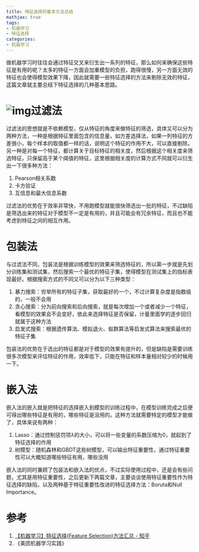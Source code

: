 ```yaml
---
title: 特征选择的基本方法总结
mathjax: true
tags:
- 机器学习
- 特征选择
categories:
- 机器学习
---
```




做机器学习时往往会通过特征交叉来衍生出一系列的特征，那么如何来确保这些特征是有用的呢？太多的特征一方面会加重模型的负担，跑得很慢，另一方面无效的特征也会使得模型效果下降，因此就需要一些特征选择的方法来剔除无效的特征，这篇文章就主要总结下特征选择的几种基本思路。
<a name="LZb8F"></a>

# ![img](https://pic4.zhimg.com/80/v2-05756baf02bd7a023f7b27842594bc2b_1440w.jpg)过滤法

过滤法的思想就是不依赖模型，仅从特征的角度来做特征的筛选，具体又可以分为两种方法，一种是根据特征里面包含的信息量，如方差选择法，如果一列特征的方差很小，每个样本的取值都一样的话，说明这个特征的作用不大，可以直接剔除。另一种是对每一个特征，都计算关于目标特征的相关度，然后根据这个相关度来筛选特征，只保留高于某个阈值的特征，这里根据相关度的计算方式不同就可以衍生出一下很多种方法：

1. Pearson相关系数
1. 卡方验证
1. 互信息和最大信息系数

过滤法的优势在于效率非常快，不用跑模型就能很快筛选出一批的特征，不过缺陷是筛选出来的特征对于模型不一定是有用的，并且可能会有冗余特征，而且也不能考虑到特征之间的相互作用。
<a name="Fnzju"></a>



# 包装法

与过滤法不同，包装法是根据训练模型的效果来筛选特征的，所以第一步就是先划分训练集和测试集，然后搜索一个最优的特征子集，使得模型在测试集上的指标表现最好。根据搜索方式的不同又可以分为以下三种类型：

1. 暴力搜索：穷举所有的特征子集，获取最好的一个，不过计算复杂度是指数级的，一般不会用
1. 贪心搜索：分为前向搜索和后向搜索，就是每次增加一个或者减少一个特征，看模型的效果会不会变好，依此来选择特征是否保留，计量里面学的逐步回归就属于这种方法
1. 启发式搜索：根据遗传算法、模拟退火、蚁群算法等启发式算法来搜索最优的特征子集

包装法的优势在于选出的特征都是对于模型的效果有提升的，但是缺陷是需要训练很多次模型来评估特征的作用，效率低下，只能在特征和样本量相对较少的时候用一下。
<a name="hEZGe"></a>



# 嵌入法
嵌入法的嵌入就是把特征的选择嵌入到模型的训练过程中，在模型训练完成之后便可得出哪些特征是有用的，哪些特征是没用的。这种方法就需要特定的模型才能做了，具体来说有两种：

1. Lasso：通过控制惩罚项$\lambda$的大小，可以将一些变量的系数压缩为0，就起到了特征选择的作用
1. 树模型：随机森林和GBDT这些树模型，可以输出特征重要性，通过特征重要性可以大概知道哪些特征有用，哪些没用

嵌入法的同时兼顾了包装法和嵌入法的优点，不过实际使用过程中，还是会有些问题，尤其是用特征重要性，之后更新下两篇文章，主要谈谈使用特征重要性作为特征选择的缺陷，以及两种基于特征重要性改进的特征选择方法：Boruta和Null Importance。
<a name="A8Flw"></a>



# 参考

1. [【机器学习】特征选择(Feature Selection)方法汇总 - 知乎](https://zhuanlan.zhihu.com/p/74198735)
1. 《美团机器学习实践》


